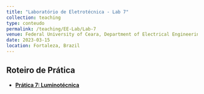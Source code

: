 ```yaml
---
title: "Laboratório de Eletrotécnica - Lab 7"
collection: teaching
type: conteudo
permalink: /teaching/EE-Lab/Lab-7
venue: Federal University of Ceara, Department of Electrical Engineering
date: 2023-03-15
location: Fortaleza, Brazil
---
```


## Roteiro de Prática
- [**Prática 7: Luminotécnica**](https://drive.google.com/file/d/1LZuhx2Ayb5BW-fajYe8ktj3H6_uVEiDu/view?usp=sharing)

